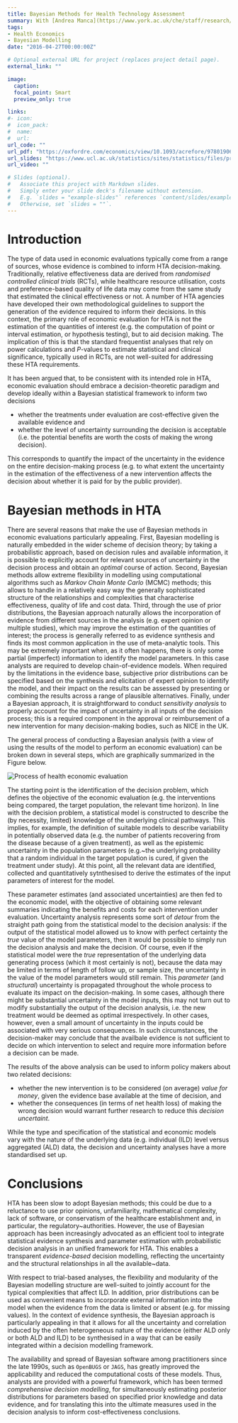```yaml
---
title: Bayesian Methods for Health Technology Assessment
summary: With [Andrea Manca](https://www.york.ac.uk/che/staff/research/andrea-manca/) and [Gianluca Baio](https://www.ucl.ac.uk/statistics/people/gianlucabaio)
tags:
- Health Economics
- Bayesian Modelling
date: "2016-04-27T00:00:00Z"

# Optional external URL for project (replaces project detail page).
external_link: ""

image:
  caption: 
  focal_point: Smart
  preview_only: true

links:
#- icon: 
#  icon_pack: 
#  name: 
#  url: 
url_code: ""
url_pdf: "https://oxfordre.com/economics/view/10.1093/acrefore/9780190625979.001.0001/acrefore-9780190625979-e-451"
url_slides: "https://www.ucl.ac.uk/statistics/sites/statistics/files/presentation_priment_1.pdf"
url_video: ""

# Slides (optional).
#   Associate this project with Markdown slides.
#   Simply enter your slide deck's filename without extension.
#   E.g. `slides = "example-slides"` references `content/slides/example-slides.md`.
#   Otherwise, set `slides = ""`.
---
```


# Introduction

The type of data used in economic evaluations typically come from a range of sources, whose evidence is combined to inform HTA decision-making. Traditionally, relative effectiveness data are derived from *randomised controlled clinical trials* (RCTs), while healthcare resource utilisation, costs and preference-based quality of life data may come from the same study that estimated the clinical effectiveness or not. A number of HTA agencies have developed their own methodological guidelines to support the generation of the evidence required to inform their decisions. In this context, the primary role of economic evaluation for HTA is not the estimation of the quantities of interest (e.g. the computation of point or interval estimation, or hypothesis testing), but to aid decision making. The implication of this is that the standard frequentist analyses that rely on power calculations and $P$-values to estimate  statistical and clinical significance, typically used in RCTs, are not well-suited for addressing these HTA requirements. 

It has been argued that, to be consistent with its intended role in HTA, economic evaluation should embrace a decision-theoretic paradigm and develop ideally within a Bayesian statistical framework to inform two decisions 

* whether the treatments under evaluation are cost-effective given the available evidence and 
* whether the level of uncertainty surrounding the decision is acceptable (i.e. the potential benefits are worth the costs of making the wrong decision).  

This corresponds to quantify the impact of the uncertainty in the evidence on the entire decision-making process (e.g. to what extent the uncertainty in the estimation of the effectiveness of a new intervention affects the decision about whether it is paid for by the public provider).   


# Bayesian methods in HTA

There are several reasons that make the use of Bayesian methods in economic evaluations particularly appealing. First, Bayesian modelling is naturally embedded in the wider scheme of decision theory; by taking a probabilistic approach, based on decision rules and available information, it is possible to explicitly account for relevant sources of uncertainty in the decision process and obtain an *optimal* course of action. Second, Bayesian methods allow extreme flexibility in modelling using computational algorithms such as *Markov Chain Monte Carlo* (MCMC) methods; this allows to handle in a relatively easy way the generally sophisticated structure of the relationships and complexities that characterise effectiveness, quality of life and cost data. Third, through the use of prior distributions, the Bayesian approach naturally allows the incorporation of evidence from different sources in the analysis (e.g. expert opinion or multiple studies), which may improve the estimation of the quantities of interest; the process is generally referred to as evidence synthesis and finds its most common application in the use of meta-analytic tools. This may be extremely important when, as it often happens, there is only some partial (imperfect) information to identify the model parameters. In this case analysts are required to develop chain-of-evidence models. When required by the limitations in the evidence base, subjective prior distributions can be specified based on the synthesis and elicitation of expert opinion to identify the model, and their impact on the results can be assessed by presenting or combining the results across a range of plausible alternatives. Finally, under a Bayesian approach, it is straightforward to conduct *sensitivity analysis* to properly account for the impact of uncertainty in all inputs of the decision process; this is a required component in the approval or reimbursement of a new intervention for many decision-making bodies, such as NICE in the UK.

The general process of conducting a Bayesian analysis (with a view of using the results of the model to perform an economic evaluation) can be broken down in several steps, which are graphically summarized in the Figure below.

![Process of health economic evaluation](/media/HTA.jpg)

The starting point is the identification of the decision problem, which defines the objective of the economic evaluation (e.g. the interventions being compared, the target population, the relevant time horizon). In line with the decision problem, a statistical model is constructed to describe the (by necessity, limited) knowledge of the underlying clinical pathways. This implies, for example, the definition of suitable models to describe variability in potentially observed data (e.g. the number of patients recovering from the disease because of a given treatment), as well as the epistemic uncertainty in the population parameters (e.g.~the underlying probability that a random individual in the target population is cured, if given the treatment under study).  At this point, all the relevant data are identified, collected and quantitatively sytnthesised to derive the estimates of the input parameters of interest for the model. 

These parameter estimates (and associated uncertainties) are then fed to the economic model, with the objective of obtaining some relevant summaries indicating the benefits and costs for each intervention under evaluation. Uncertainty analysis represents some sort of *detour* from the straight path going from the statistical model to the decision analysis: if the output of the statistical model allowed us to know with perfect certainty the *true* value of the model parameters, then it would be possible to simply run the decision analysis and make the decision.  Of course, even if the statistical model were the *true* representation of the underlying data generating process (which it most certainly is not), because the data may be limited in terms of length of follow up, or sample size, the uncertainty in the value of the model parameters would still remain. This *parameter* (and *structural*) uncertainty is propagated throughout the whole process to evaluate its impact on the decision-making. In some cases, although there might be substantial uncertainty in the model inputs, this may not turn out to modify substantially the output of the decision analysis, i.e. the new treatment would be deemed as optimal irrespectively.  In other cases, however, even a small amount of uncertainty in the inputs could be associated with very serious consequences. In such circumstances, the decision-maker may conclude that the availbale evidence is not sufficient to decide on which intervention to select and require more information before a decision can be made. 

The results of the above analysis can be used to inform policy makers about two related decisions: 

* whether the new intervention is to be considered (on average) *value for money*, given the evidence base available at the time of decision, and 
* whether the consequences (in terms of net health loss) of making the wrong decision would warrant further research to reduce this *decision uncertaint*.  

While the type and specification of the statistical and economic models vary with the nature of the underlying data (e.g. individual (ILD) level versus aggregated (ALD) data, the decision and uncertainty analyses have a more standardised set up.

# Conclusions

HTA has been slow to adopt Bayesian methods; this could be due to a reluctance to use prior opinions, unfamiliarity, mathematical complexity, lack of software, or conservatism of the healthcare establishment and, in particular, the regulatory~authorities. However, the use of Bayesian approach has been increasingly advocated as an efficient tool to integrate statistical evidence synthesis and parameter estimation with probabilistic decision analysis in an unified framework for HTA. This enables a transparent *evidence-based* decision modelling, reflecting the uncertainty and the structural relationships in all the available~data.

With respect to trial-based analyses, the flexibility and modularity of the Bayesian modelling structure are well-suited to jointly account for the typical complexities that affect ILD. In addition, prior distributions can be used as convenient means to incorporate external information into the model when the evidence from the data is limited or absent (e.g. for missing values). In the context of evidence synthesis, the Bayesian approach is particularly appealing in that it allows for all the uncertainty and correlation induced by the often heterogeneous nature of the evidence (either ALD only or both ALD and ILD) to be synthesised in a way that can be easily integrated within a decision modelling framework. 

The availability and spread of Bayesian software among practitioners since the late 1990s, such as ``OpenBUGS`` or ``JAGS``, has greatly improved the applicability and reduced the computational costs of these models. Thus, analysts are provided with a powerful framework, which has been termed *comprehensive decision modelling*, for simultaneously estimating posterior distributions for parameters based on specified prior knowledge and data evidence, and for translating this into the ultimate measures used in the decision analysis to inform cost-effectiveness conclusions.







